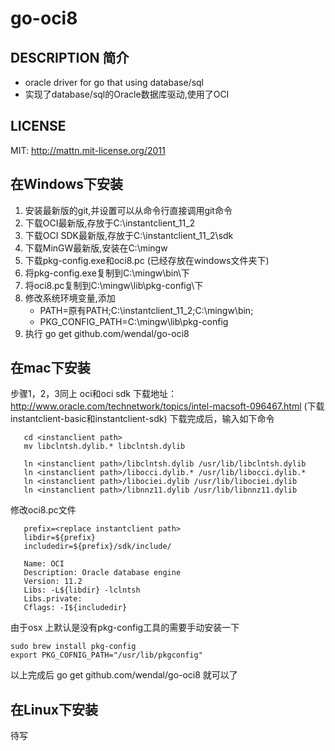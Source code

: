 go-oci8
=======

DESCRIPTION 简介
----------------

* oracle driver for go that using database/sql
* 实现了database/sql的Oracle数据库驱动,使用了OCI

LICENSE
-------

MIT: http://mattn.mit-license.org/2011

在Windows下安装
----
1. 安装最新版的git,并设置可以从命令行直接调用git命令
2. 下载OCI最新版,存放于C:\instantclient_11_2
3. 下载OCI SDK最新版,存放于C:\instantclient_11_2\sdk
4. 下载MinGW最新版,安装在C:\mingw
5. 下载pkg-config.exe和oci8.pc (已经存放在windows文件夹下)
6. 将pkg-config.exe复制到C:\mingw\bin\下
7. 将oci8.pc复制到C:\mingw\lib\pkg-config\下
8. 修改系统环境变量,添加
   - PATH=原有PATH;C:\instantclient_11_2;C:\mingw\bin;
   - PKG_CONFIG_PATH=C:\mingw\lib\pkg-config
9. 执行 go get github.com/wendal/go-oci8

在mac下安装  
------------
步骤1，2，3同上
oci和oci sdk 下载地址：http://www.oracle.com/technetwork/topics/intel-macsoft-096467.html
(下载instantclient-basic和instantclient-sdk)
下载完成后，输入如下命令
``` 
   cd <instanclient path>
   mv libclntsh.dylib.* libclntsh.dylib
    
   ln <instanclient path>/libclntsh.dylib /usr/lib/libclntsh.dylib
   ln <instanclient path>/libocci.dylib.* /usr/lib/libocci.dylib.*
   ln <instanclient path>/libociei.dylib /usr/lib/libociei.dylib
   ln <instanclient path>/libnnz11.dylib /usr/lib/libnnz11.dylib
```
修改oci8.pc文件
```
   prefix=<replace instantclient path>
   libdir=${prefix}
   includedir=${prefix}/sdk/include/
   
   Name: OCI
   Description: Oracle database engine
   Version: 11.2
   Libs: -L${libdir} -lclntsh
   Libs.private: 
   Cflags: -I${includedir}
```
由于osx 上默认是没有pkg-config工具的需要手动安装一下
```
sudo brew install pkg-config 
export PKG_COFNIG_PATH="/usr/lib/pkgconfig"
```
以上完成后 go get github.com/wendal/go-oci8 就可以了

在Linux下安装
-------------
待写
